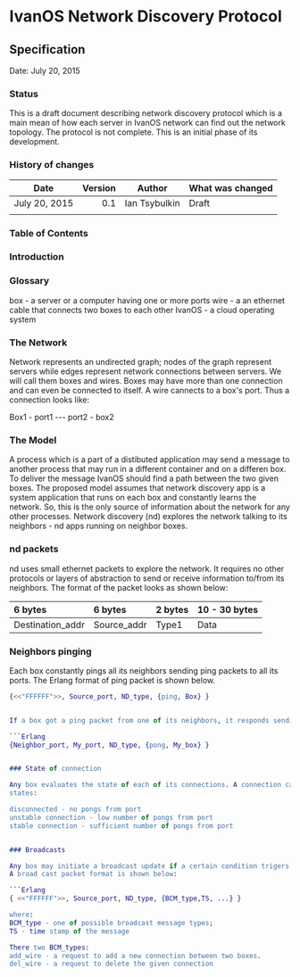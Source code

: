 # IvanOS Network Discovery Protocol
## Specification

Date: July 20, 2015

### Status
This is a draft document describing network discovery protocol which is a main 
mean of how each server in IvanOS network can find out the network topology.
The protocol is not complete. This is an initial phase of its development.


### History of changes

| Date 			| Version	| Author		| What was changed	|
|---------------|----------:|---------------|-------------------|		
| July 20, 2015	| 0.1 		| Ian Tsybulkin	| Draft 			|
|				|			|				|					|

### Table of Contents


### Introduction


### Glossary

box - a server or a computer having one or more ports
wire - a an ethernet cable that connects two boxes to each other
IvanOS - a cloud operating system 



### The Network

Network represents an undirected graph; nodes of the graph represent servers while edges 
represent network connections between servers. We will call them boxes and wires.
Boxes may have more than one connection and can even be connected to itself.
A wire cannects to a box's port. Thus a connection looks like:

Box1 - port1 --- port2 - box2



### The Model

A process which is a part of a distibuted application may send a message to another process
that may run in a different container  and on a differen box. To deliver the message IvanOS
should find a path between the two given boxes. The proposed model assumes that 
network discovery app is a system application that runs on each box and constantly learns the network.
So, this is the only source of information about the network for any other processes. 
Network discovery (nd) explores the network talking to its neighbors - nd apps running on
neighbor boxes.

### nd packets

nd uses small ethernet packets to explore the network. It requires no other protocols or layers
of abstraction to send or receive information to/from its neighbors. 
The format of the packet looks as shown below:

| 6 bytes			| 6 bytes			| 2 bytes	| 10 - 30 bytes	 |
|:------------------|:------------------|:----------|:---------------|
| Destination_addr	| Source_addr 		| Type1		| Data 			 |


### Neighbors pinging

Each box constantly pings all its neighbors sending ping packets to all its ports.
The Erlang format of ping packet is shown below.

```Erlang
{<<"FFFFFF">>, Source_port, ND_type, {ping, Box} }


If a box got a ping packet from one of its neighbors, it responds sending pong packet:

```Erlang
{Neighbor_port, My_port, ND_type, {pong, My_box} } 


### State of connection

Any box evaluates the state of each of its connections. A connection can be in one of three
states:

disconnected - no pongs from port
unstable connection - low number of pongs from port
stable connection - sufficient number of pongs from port


### Broadcasts

Any box may initiate a broadcast update if a certain condition trigers this.
A broad cast packet format is shown below:

```Erlang 
{ <<"FFFFFF">>, Source_port, ND_type, {BCM_type,TS, ...} }

where: 
BCM_type - one of possible broadcast message types;
TS - time stamp of the message

There two BCM_types:
add_wire - a request to add a new connection between two boxes. 
del_wire - a request to delete the given connection









